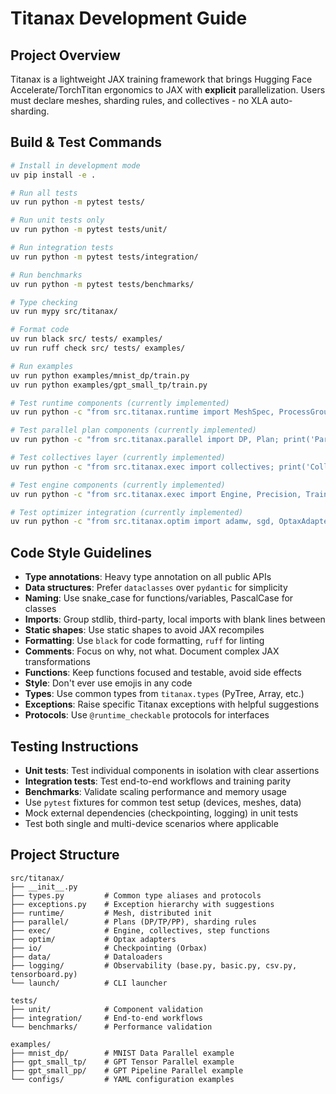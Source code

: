# Titanax Development Guide

## Project Overview
Titanax is a lightweight JAX training framework that brings Hugging Face Accelerate/TorchTitan ergonomics to JAX with **explicit** parallelization. Users must declare meshes, sharding rules, and collectives - no XLA auto-sharding.

## Build & Test Commands
```bash
# Install in development mode
uv pip install -e .

# Run all tests
uv run python -m pytest tests/

# Run unit tests only
uv run python -m pytest tests/unit/

# Run integration tests
uv run python -m pytest tests/integration/

# Run benchmarks
uv run python -m pytest tests/benchmarks/

# Type checking
uv run mypy src/titanax/

# Format code
uv run black src/ tests/ examples/
uv run ruff check src/ tests/ examples/

# Run examples
uv run python examples/mnist_dp/train.py
uv run python examples/gpt_small_tp/train.py

# Test runtime components (currently implemented)
uv run python -c "from src.titanax.runtime import MeshSpec, ProcessGroups; print('Runtime components working')"

# Test parallel plan components (currently implemented)
uv run python -c "from src.titanax.parallel import DP, Plan; print('Parallel plan components working')"

# Test collectives layer (currently implemented)
uv run python -c "from src.titanax.exec import collectives; print('Collectives layer working')"

# Test engine components (currently implemented)
uv run python -c "from src.titanax.exec import Engine, Precision, TrainState, step_fn; print('Engine components working')"

# Test optimizer integration (currently implemented)
uv run python -c "from src.titanax.optim import adamw, sgd, OptaxAdapter; print('Optimizer integration working')"
```

## Code Style Guidelines
- **Type annotations**: Heavy type annotation on all public APIs
- **Data structures**: Prefer `dataclasses` over `pydantic` for simplicity
- **Naming**: Use snake_case for functions/variables, PascalCase for classes
- **Imports**: Group stdlib, third-party, local imports with blank lines between
- **Static shapes**: Use static shapes to avoid JAX recompiles
- **Formatting**: Use `black` for code formatting, `ruff` for linting
- **Comments**: Focus on why, not what. Document complex JAX transformations
- **Functions**: Keep functions focused and testable, avoid side effects
- **Style**: Don't ever use emojis in any code
- **Types**: Use common types from `titanax.types` (PyTree, Array, etc.)
- **Exceptions**: Raise specific Titanax exceptions with helpful suggestions
- **Protocols**: Use `@runtime_checkable` protocols for interfaces

## Testing Instructions
- **Unit tests**: Test individual components in isolation with clear assertions
- **Integration tests**: Test end-to-end workflows and training parity
- **Benchmarks**: Validate scaling performance and memory usage
- Use `pytest` fixtures for common test setup (devices, meshes, data)
- Mock external dependencies (checkpointing, logging) in unit tests
- Test both single and multi-device scenarios where applicable

## Project Structure
```
src/titanax/
├── __init__.py
├── types.py         # Common type aliases and protocols
├── exceptions.py    # Exception hierarchy with suggestions
├── runtime/         # Mesh, distributed init
├── parallel/        # Plans (DP/TP/PP), sharding rules
├── exec/            # Engine, collectives, step functions
├── optim/           # Optax adapters
├── io/              # Checkpointing (Orbax)
├── data/            # Dataloaders
├── logging/         # Observability (base.py, basic.py, csv.py, tensorboard.py)
└── launch/          # CLI launcher

tests/
├── unit/            # Component validation
├── integration/     # End-to-end workflows
└── benchmarks/      # Performance validation

examples/
├── mnist_dp/        # MNIST Data Parallel example
├── gpt_small_tp/    # GPT Tensor Parallel example
├── gpt_small_pp/    # GPT Pipeline Parallel example
└── configs/         # YAML configuration examples
```

